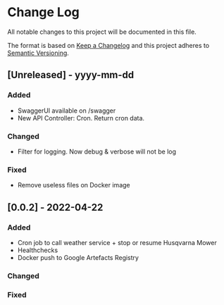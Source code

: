
# Change Log
All notable changes to this project will be documented in this file.

The format is based on [Keep a Changelog](http://keepachangelog.com/) and this project adheres to [Semantic Versioning](http://semver.org/).

## [Unreleased] - yyyy-mm-dd

### Added
- SwaggerUI available on /swagger
- New API Controller: Cron. Return cron data.

### Changed
- Filter for logging. Now debug & verbose will not be log

### Fixed
- Remove useless files on Docker image

## [0.0.2] - 2022-04-22

### Added
- Cron job to call weather service + stop or resume Husqvarna Mower
- Healthchecks
- Docker push to Google Artefacts Registry

### Changed

### Fixed
